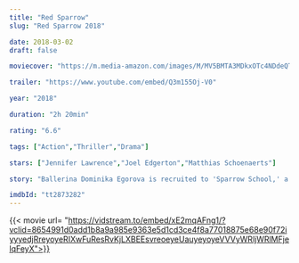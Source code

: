 ```yaml
---
title: "Red Sparrow"
slug: "Red Sparrow 2018"

date: 2018-03-02
draft: false

moviecover: "https://m.media-amazon.com/images/M/MV5BMTA3MDkxOTc4NDdeQTJeQWpwZ15BbWU4MDAxNzgyNTQz._V1_SY1000_CR0,0,674,1000_AL_.jpg"

trailer: "https://www.youtube.com/embed/Q3m155Oj-V0"

year: "2018"

duration: "2h 20min"

rating: "6.6"

tags: ["Action","Thriller","Drama"]

stars: ["Jennifer Lawrence","Joel Edgerton","Matthias Schoenaerts"]

story: "Ballerina Dominika Egorova is recruited to 'Sparrow School,' a Russian intelligence service where she is forced to use her body as a weapon. Her first mission, targeting a C.I.A. agent, threatens to unravel the security of both nations."

imdbId: "tt2873282"
---
```


{{< movie url= "https://vidstream.to/embed/xE2mqAFng1/?vclid=8654991d0add1b8a9a985e9363e5d1cd3ce4f8a77018875e68e90f72iyyyedjRreyoyeRIXwFuResRvKjLXBEEsvreoeyeUauyeyoyeVVVyWRljWRlMFjelqFeyX">}}
